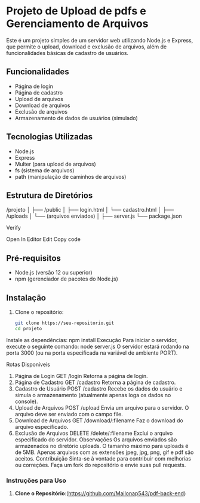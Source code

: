# Projeto de Upload de pdfs e Gerenciamento de Arquivos

Este é um projeto simples de um servidor web utilizando Node.js e Express, que permite o upload, download e exclusão de arquivos, além de funcionalidades básicas de cadastro de usuários.

## Funcionalidades

- Página de login
- Página de cadastro
- Upload de arquivos
- Download de arquivos
- Exclusão de arquivos
- Armazenamento de dados de usuários (simulado)

## Tecnologias Utilizadas

- Node.js
- Express
- Multer (para upload de arquivos)
- fs (sistema de arquivos)
- path (manipulação de caminhos de arquivos)

## Estrutura de Diretórios
/projeto │ ├── /public │ ├── login.html │ └── cadastro.html │ ├── /uploads │ └── (arquivos enviados) │ ├── server.js └── package.json


Verify

Open In Editor
Edit
Copy code

## Pré-requisitos

- Node.js (versão 12 ou superior)
- npm (gerenciador de pacotes do Node.js)

## Instalação

1. Clone o repositório:

   ```bash
   git clone https://seu-repositorio.git
   cd projeto
Instale as dependências:
npm install
Execução
Para iniciar o servidor, execute o seguinte comando:
node server.js
O servidor estará rodando na porta 3000 (ou na porta especificada na variável de ambiente PORT).

Rotas Disponíveis
1. Página de Login
GET /login
Retorna a página de login.
2. Página de Cadastro
GET /cadastro
Retorna a página de cadastro.
3. Cadastro de Usuário
POST /cadastro
Recebe os dados do usuário e simula o armazenamento (atualmente apenas loga os dados no console).
4. Upload de Arquivos
POST /upload
Envia um arquivo para o servidor.
O arquivo deve ser enviado com o campo file.
5. Download de Arquivos
GET /download/:filename
Faz o download do arquivo especificado.
6. Exclusão de Arquivos
DELETE /delete/:filename
Exclui o arquivo especificado do servidor.
Observações
Os arquivos enviados são armazenados no diretório uploads.
O tamanho máximo para uploads é de 5MB.
Apenas arquivos com as extensões jpeg, jpg, png, gif e pdf são aceitos.
Contribuição
Sinta-se à vontade para contribuir com melhorias ou correções. Faça um fork do repositório e envie suas pull requests.


### Instruções para Uso

1. **Clone o Repositório**:(https://github.com/Mailonap543/pdf-back-end)


